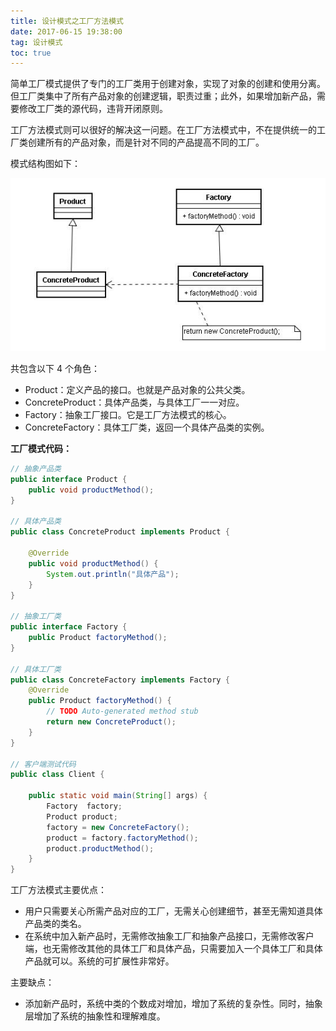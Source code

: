 ```yaml
---
title: 设计模式之工厂方法模式
date: 2017-06-15 19:38:00
tag: 设计模式
toc: true
---
```


简单工厂模式提供了专门的工厂类用于创建对象，实现了对象的创建和使用分离。但工厂类集中了所有产品对象的创建逻辑，职责过重；此外，如果增加新产品，需要修改工厂类的源代码，违背开闭原则。

工厂方法模式则可以很好的解决这一问题。在工厂方法模式中，不在提供统一的工厂类创建所有的产品对象，而是针对不同的产品提高不同的工厂。

模式结构图如下：

![](https://raw.githubusercontent.com/zywudev/blog-source/master/image/factory-method-pattern.jpg)

共包含以下 4 个角色：

- Product：定义产品的接口。也就是产品对象的公共父类。
- ConcreteProduct：具体产品类，与具体工厂一一对应。
- Factory：抽象工厂接口。它是工厂方法模式的核心。
- ConcreteFactory：具体工厂类，返回一个具体产品类的实例。


**工厂模式代码：**

```java
// 抽象产品类
public interface Product {
	public void productMethod();
}

// 具体产品类
public class ConcreteProduct implements Product {

	@Override
	public void productMethod() {
		System.out.println("具体产品");
	}
}

// 抽象工厂类
public interface Factory {
	public Product factoryMethod(); 
}

// 具体工厂类
public class ConcreteFactory implements Factory { 
	@Override
	public Product factoryMethod() {
		// TODO Auto-generated method stub
		return new ConcreteProduct();
	}
}

// 客户端测试代码
public class Client {

	public static void main(String[] args) {
		Factory  factory;
		Product product;
		factory = new ConcreteFactory();
		product = factory.factoryMethod();
		product.productMethod();
	}
}
```

工厂方法模式主要优点：

- 用户只需要关心所需产品对应的工厂，无需关心创建细节，甚至无需知道具体产品类的类名。
- 在系统中加入新产品时，无需修改抽象工厂和抽象产品接口，无需修改客户端，也无需修改其他的具体工厂和具体产品，只需要加入一个具体工厂和具体产品就可以。系统的可扩展性非常好。

主要缺点：

- 添加新产品时，系统中类的个数成对增加，增加了系统的复杂性。同时，抽象层增加了系统的抽象性和理解难度。



